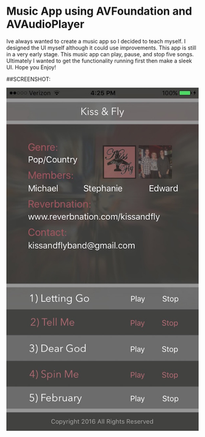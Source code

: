# Music App using AVFoundation and AVAudioPlayer

Ive always wanted to create a music app so I decided to teach myself.
I designed the UI myself although it could use improvements.
This app is still in a very early stage.
This music app can play, pause, and stop five songs.
Ultimately I wanted to get the functionality running first then make a sleek UI.
Hope you Enjoy!

##SCREENSHOT:

![alt text](https://github.com/mavnyin88/kissandflymusicapp/blob/master/kissandflyss.jpeg "Main Screen")
